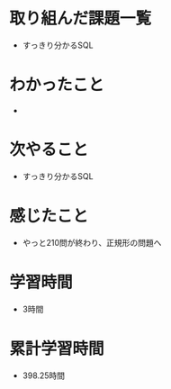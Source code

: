 # 取り組んだ課題一覧
- すっきり分かるSQL

# わかったこと
- 

# 次やること
- すっきり分かるSQL

# 感じたこと
- やっと210問が終わり、正規形の問題へ

# 学習時間
- 3時間

# 累計学習時間
- 398.25時間
